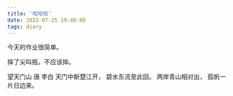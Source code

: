```yaml
---
title: '哈哈哈'
date: 2022-07-25 19:40:00
tags: diary
---
```

今天的作业很简单。

摔了尖叫瓶，不应该摔。

望天门山 唐 李白
天门中断楚江开，
碧水东流至此回。
两岸青山相对出，
孤帆一片日边来。
